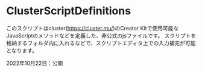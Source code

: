 # ClusterScriptDefinitions

このスクリプトはcluster(https://cluster.mu/)のCreator Kitで使用可能なJavaScriptのメソッドなどを定義した、非公式のjsファイルです。
スクリプトを格納するフォルダ内に入れるなどで、スクリプトエディタ上での入力補完が可能となります。

2022年10月22日：公開